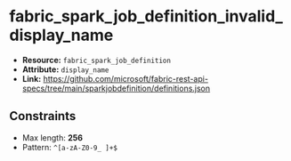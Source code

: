 # fabric_spark_job_definition_invalid_display_name

- **Resource:** `fabric_spark_job_definition`
- **Attribute:** `display_name`
- **Link:** https://github.com/microsoft/fabric-rest-api-specs/tree/main/sparkjobdefinition/definitions.json

## Constraints
- Max length: **256**
- Pattern: ``^[a-zA-Z0-9_ ]+$``